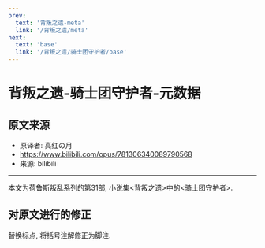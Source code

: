 ```yaml
---
prev:
  text: '背叛之遗-meta'
  link: '/背叛之遗/meta'
next:
  text: 'base'
  link: '/背叛之遗/骑士团守护者/base'
---
```


# 背叛之遗-骑士团守护者-元数据

## 原文来源

+ 原译者: 真红の月
+ <https://www.bilibili.com/opus/781306340089790568>
+ 来源: bilibili

--------

本文为荷鲁斯叛乱系列的第31部, 小说集<背叛之遗>中的<骑士团守护者>.

## 对原文进行的修正

替换标点, 将括号注解修正为脚注.
